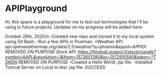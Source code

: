 # APIPlayground

Hi, this space is a playground for me to test out technologies that I'll be using in future projects. Updates on my progress will be added here:

October 26th, 2020\n
  -Created new repo and cloned it to my local system using Git Bash.
  -Run a few APIs in Postman.
    *Weather API: api.openweathermap.org/data/2.5/weather?q=phoenix&appid=*APPIDI REMOVED ON PURPOSE*
    *Stock API: https://finnhub.io/api/v1/stock/candle?symbol=AAPL&resolution=1&from=1572651390&to=1572910590&token=*TOKEN REMOVED ON PURPOSE*
  -Created a Hello World .jsp file.
  -Installed Tomcat Server on Local to test .jsp file. SUCCESS.
  
